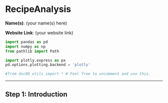 # RecipeAnalysis

**Name(s)**: (your name(s) here)

**Website Link**: (your website link)


```py
import pandas as pd
import numpy as np
from pathlib import Path

import plotly.express as px
pd.options.plotting.backend = 'plotly'

#from dsc80_utils import * # Feel free to uncomment and use this.
```

---

## Step 1: Introduction

